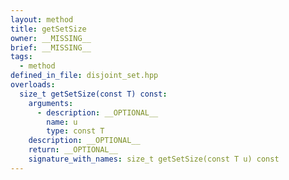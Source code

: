 ```yaml
---
layout: method
title: getSetSize
owner: __MISSING__
brief: __MISSING__
tags:
  - method
defined_in_file: disjoint_set.hpp
overloads:
  size_t getSetSize(const T) const:
    arguments:
      - description: __OPTIONAL__
        name: u
        type: const T
    description: __OPTIONAL__
    return: __OPTIONAL__
    signature_with_names: size_t getSetSize(const T u) const
---
```

